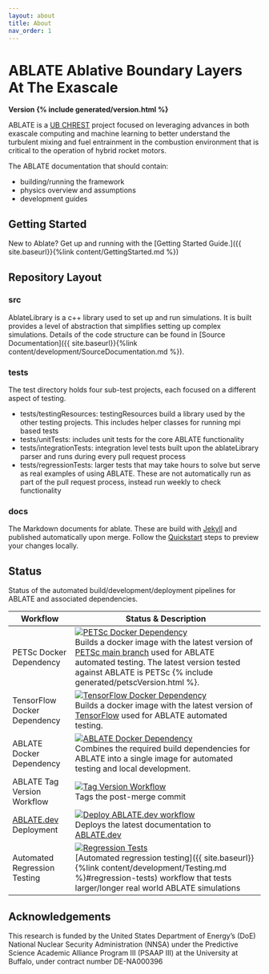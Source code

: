 ```yaml
---
layout: about
title: About
nav_order: 1
---
```

# **ABLATE** **A**blative **B**oundary **L**ayers **A**t **T**he **E**xascale
**Version {% include generated/version.html %}**

ABLATE is a [UB CHREST](https://www.buffalo.edu/chrest.html) project focused on leveraging advances in both exascale computing and machine learning to better understand the turbulent mixing and fuel entrainment in the combustion environment that is critical to the operation of hybrid rocket motors.

The ABLATE documentation that should contain:
* building/running the framework
* physics overview and assumptions
* development guides

## Getting Started
New to Ablate? Get up and running with the [Getting Started Guide.]({{ site.baseurl}}{%link content/GettingStarted.md  %})

## Repository Layout

### src
AblateLibrary is a c++ library used to set up and run simulations.  It is built provides a level of abstraction that simplifies setting up complex simulations.  Details of the code structure can be found in [Source Documentation]({{ site.baseurl}}{%link content/development/SourceDocumentation.md %}).

### tests
The test directory holds four sub-test projects, each focused on a different aspect of testing.

- tests/testingResources: testingResources build a library used by the other testing projects.  This includes helper classes for running mpi based tests
- tests/unitTests: includes unit tests for the core ABLATE functionality
- tests/integrationTests: integration level tests built upon the ablateLibrary parser and runs during every pull request process
- tests/regressionTests: larger tests that may take hours to solve but serve as real examples of using ABLATE.  These are not automatically run as part of the pull request process, instead run weekly to check functionality

### docs
The Markdown documents for ablate.  These are build with [Jekyll](jekyllrb.com) and published automatically upon merge. Follow the [Quickstart](https://jekyllrb.com/docs/) steps to preview your changes locally.  

## Status
Status of the automated build/development/deployment pipelines for ABLATE and associated dependencies.

| Workflow                            | Status & Description                                                                                                                                                                                                                                                                                                                                                                                                                     |
|-------------------------------------|------------------------------------------------------------------------------------------------------------------------------------------------------------------------------------------------------------------------------------------------------------------------------------------------------------------------------------------------------------------------------------------------------------------------------------------|
| PETSc Docker Dependency             | [![PETSc Docker Dependency](https://github.com/UBCHREST/petsc-docker/actions/workflows/docker-publish.yml/badge.svg)](https://github.com/UBCHREST/petsc-docker/actions/workflows/docker-publish.yml) <br/> Builds a docker image with the latest version of [PETSc main branch](https://petsc.org/main/) used for ABLATE automated testing. The latest version tested against ABLATE is PETSc {% include generated/petscVersion.html %}. |
| TensorFlow Docker Dependency        | [![TensorFlow Docker Dependency](https://github.com/UBCHREST/tensorflow-docker/actions/workflows/docker-publish.yml/badge.svg)](https://github.com/UBCHREST/tensorflow-docker/actions/workflows/docker-publish.yml) <br/> Builds a docker image with the latest version of [TensorFlow](https://www.tensorflow.org) used for ABLATE automated testing.                                                                                   |
| ABLATE Docker Dependency            | [![ABLATE Docker Dependency](https://github.com/UBCHREST/ablate/actions/workflows/DependencyDockerBuild.yaml/badge.svg)](https://github.com/UBCHREST/ablate/actions/workflows/DependencyDockerBuild.yaml) <br/> Combines the required build dependencies for ABLATE into a single image for automated testing and local development.                                                                                                     |
| ABLATE Tag Version Workflow         | [![Tag Version Workflow](https://github.com/UBCHREST/ablate/actions/workflows/TagWorkflow.yml/badge.svg)](https://github.com/UBCHREST/ablate/actions/workflows/TagWorkflow.yml) <br/> Tags the post-merge commit                                                                                                                                                                                                                         |
| [ABLATE.dev](ABLATE.dev) Deployment | [![Deploy ABLATE.dev workflow](https://github.com/UBCHREST/ablate/actions/workflows/PublishDoc.yaml/badge.svg)](https://github.com/UBCHREST/ablate/actions/workflows/PublishDoc.yaml) <br/> Deploys the latest documentation to [ABLATE.dev](ABLATE.dev)                                                                                                                                                                                 |
| Automated Regression Testing        | [![Regression Tests](https://github.com/UBCHREST/ablate/actions/workflows/RegressionTestWorkflow.yml/badge.svg)](https://github.com/UBCHREST/ablate/actions/workflows/RegressionTestWorkflow.yml) <br/> [Automated regression testing]({{ site.baseurl}}{%link content/development/Testing.md  %}#regression-tests) workflow that tests larger/longer real world ABLATE simulations                                                      |

## Acknowledgements
This research is funded by the United States Department of Energy’s (DoE) National Nuclear Security Administration (NNSA) under the Predictive Science Academic Alliance Program III (PSAAP III) at the University at Buffalo, under contract number DE-NA000396
